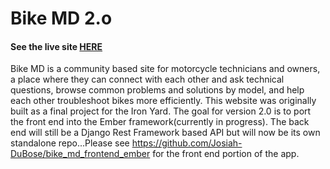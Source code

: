 # Bike MD 2.o
#### See the live site [HERE](bike-md.herokuapp.com)
Bike MD is a community based site for motorcycle technicians and owners, a place where they can connect with each other and ask technical questions, browse common problems and solutions by model, and help each other troubleshoot bikes more efficiently. This website was originally built as a final project for the Iron Yard. The goal for version 2.0 is to port the front end into the Ember framework(currently in progress). The back end will still be a Django Rest Framework based API but will now be its own standalone repo...Please see https://github.com/Josiah-DuBose/bike_md_frontend_ember for the front end portion of the app.
